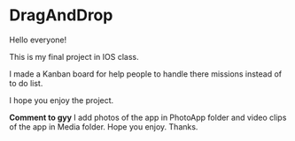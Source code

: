 # DragAndDrop

Hello everyone!

This is my final project in IOS class.

I made a Kanban board for help people to handle there missions instead of to do list.

I hope you enjoy the project.

**Comment to gyy**
I add photos of the app in PhotoApp folder and video clips of the app in Media folder.
Hope you enjoy.
Thanks.

